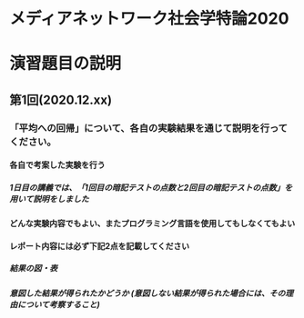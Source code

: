 # メディアネットワーク社会学特論2020

# 演習題目の説明

## 第1回(2020.12.xx)

### 「平均への回帰」について、各自の実験結果を通じて説明を行ってください。

#### 各自で考案した実験を行う
##### 1日目の講義では、「1回目の暗記テストの点数と2回目の暗記テストの点数」を用いて説明をしました

#### どんな実験内容でもよい、またプログラミング言語を使用してもしなくてもよい

#### レポート内容には必ず下記2点を記載してください
##### 結果の図・表
##### 意図した結果が得られたかどうか (意図しない結果が得られた場合には、その理由について考察すること)
